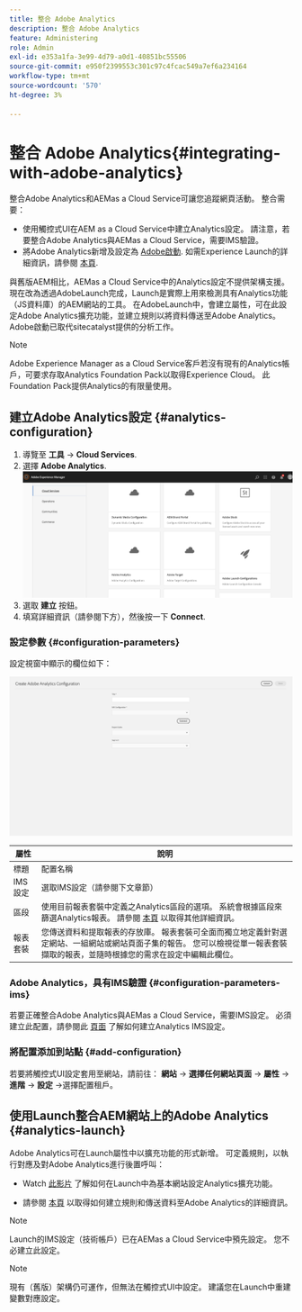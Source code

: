 ```yaml
---
title: 整合 Adobe Analytics
description: 整合 Adobe Analytics
feature: Administering
role: Admin
exl-id: e353a1fa-3e99-4d79-a0d1-40851bc55506
source-git-commit: e950f2399553c301c97c4fcac549a7ef6a234164
workflow-type: tm+mt
source-wordcount: '570'
ht-degree: 3%

---
```


# 整合 Adobe Analytics{#integrating-with-adobe-analytics}

整合Adobe Analytics和AEMas a Cloud Service可讓您追蹤網頁活動。 整合需要：

* 使用觸控式UI在AEM as a Cloud Service中建立Analytics設定。 請注意，若要整合Adobe Analytics與AEMas a Cloud Service，需要IMS驗證。
* 將Adobe Analytics新增及設定為 [Adobe啟動](#analytics-launch). 如需Experience Launch的詳細資訊，請參閱 [本頁](https://experienceleague.adobe.com/docs/experience-platform/tags/get-started/quick-start.html).

與舊版AEM相比，AEMas a Cloud Service中的Analytics設定不提供架構支援。 現在改為透過AdobeLaunch完成，Launch是實際上用來檢測具有Analytics功能（JS資料庫）的AEM網站的工具。 在AdobeLaunch中，會建立屬性，可在此設定Adobe Analytics擴充功能，並建立規則以將資料傳送至Adobe Analytics。 Adobe啟動已取代sitecatalyst提供的分析工作。

>[!NOTE]
>
>Adobe Experience Manager as a Cloud Service客戶若沒有現有的Analytics帳戶，可要求存取Analytics Foundation Pack以取得Experience Cloud。 此Foundation Pack提供Analytics的有限量使用。

## 建立Adobe Analytics設定 {#analytics-configuration}

1. 導覽至 **工具** → **Cloud Services**.
2. 選擇 **Adobe Analytics**.
   ![Adobe Analytics視窗](assets/analytics_screen2.png "Adobe Analytics視窗")
3. 選取 **建立** 按鈕。
4. 填寫詳細資訊（請參閱下方），然後按一下 **Connect**.

### 設定參數 {#configuration-parameters}

設定視窗中顯示的欄位如下：

![設定參數](assets/properties_field2.png "設定參數")

| 屬性 | 說明 |
|---|---|
| 標題 | 配置名稱 |
| IMS 設定 | 選取IMS設定（請參閱下文章節） |
| 區段 | 使用目前報表套裝中定義之Analytics區段的選項。 系統會根據區段來篩選Analytics報表。 請參閱 [本頁](https://experienceleague.adobe.com/docs/analytics/components/segmentation/seg-overview.html) 以取得其他詳細資訊。 |
| 報表套裝 | 您傳送資料和提取報表的存放庫。 報表套裝可全面而獨立地定義針對選定網站、一組網站或網站頁面子集的報告。 您可以檢視從單一報表套裝擷取的報表，並隨時根據您的需求在設定中編輯此欄位。 |

### Adobe Analytics，具有IMS驗證 {#configuration-parameters-ims}

若要正確整合Adobe Analytics與AEMas a Cloud Service，需要IMS設定。 必須建立此配置，請參閱此 [頁面](/help/sites-cloud/integrating/integration-adobe-analytics-ims.md) 了解如何建立Analytics IMS設定。

### 將配置添加到站點 {#add-configuration}

若要將觸控式UI設定套用至網站，請前往： **網站** → **選擇任何網站頁面** → **屬性** → **進階** → **設定** →選擇配置租戶。

## 使用Launch整合AEM網站上的Adobe Analytics {#analytics-launch}

Adobe Analytics可在Launch屬性中以擴充功能的形式新增。 可定義規則，以執行對應及對Adobe Analytics進行後置呼叫：

* Watch [此影片](https://experienceleague.adobe.com/docs/analytics-learn/tutorials/implementation/via-adobe-launch/basic-configuration-of-the-analytics-launch-extension.html) 了解如何在Launch中為基本網站設定Analytics擴充功能。

* 請參閱 [本頁](https://experienceleague.adobe.com/docs/core-services-learn/implementing-in-websites-with-launch/implement-solutions/analytics.html) 以取得如何建立規則和傳送資料至Adobe Analytics的詳細資訊。

>[!NOTE]
>
>Launch的IMS設定（技術帳戶）已在AEMas a Cloud Service中預先設定。 您不必建立此設定。

>[!NOTE]
>
>現有（舊版）架構仍可運作，但無法在觸控式UI中設定。 建議您在Launch中重建變數對應設定。
